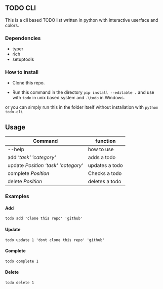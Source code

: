 ## TODO CLI
This is a cli based TODO list written in python with interactive userface and colors.

### Dependencies 
- typer
- rich
- setuptools

### How to install
- Clone this repo.

- Run this command in the directory
`pip install --editable .` and use with `todo` in unix based system and `.\todo` in Windows.

or you can simply run this in the folder itself without installation with `python todo.cli`


## Usage

| Command    | function |
| --------   | ------- |
| --help        | how to use    |
| add *'task' 'category'*        | adds a todo    |
| update *Position* *'task' 'category'*     |updates a todo     |
| complete *Position*     | Checks a todo    |
| delete *Position*     | deletes a todo    |

### Examples
#### Add
`todo add 'clone this repo' 'github'`

#### Update
`todo update 1 'dont clone this repo' 'github'`

#### Complete
`todo complete 1`

#### Delete
`todo delete 1`

